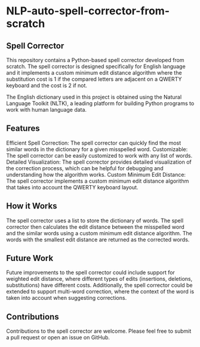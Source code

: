 # NLP-auto-spell-corrector-from-scratch
## Spell Corrector
This repository contains a Python-based spell corrector developed from scratch. The spell corrector is designed specifically for English language and it  implements a custom minimum edit distance algorithm where the substitution cost is 1 if the compared letters are adjacent on a QWERTY keyboard and the cost is 2 if not.

The English dictionary used in this project is obtained using the Natural Language Toolkit (NLTK), a leading platform for building Python programs to work with human language data.

## Features
Efficient Spell Correction: The spell corrector can quickly find the most similar words in the dictionary for a given misspelled word.
Customizable: The spell corrector can be easily customized to work with any list of words.
Detailed Visualization: The spell corrector provides detailed visualization of the correction process, which can be helpful for debugging and understanding how the algorithm works.
Custom Minimum Edit Distance: The spell corrector implements a custom minimum edit distance algorithm that takes into account the QWERTY keyboard layout.
## How it Works
The spell corrector uses a list to store the dictionary of words. The spell corrector then calculates the edit distance between the misspelled word and the similar words using a custom minimum edit distance algorithm. The words with the smallest edit distance are returned as the corrected words.

## Future Work
Future improvements to the spell corrector could include support for weighted edit distance, where different types of edits (insertions, deletions, substitutions) have different costs. Additionally, the spell corrector could be extended to support multi-word correction, where the context of the word is taken into account when suggesting corrections.

## Contributions
Contributions to the spell corrector are welcome. Please feel free to submit a pull request or open an issue on GitHub.
